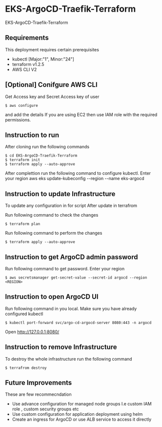 # EKS-ArgoCD-Traefik-Terraform
EKS-ArgoCD-Traefik-Terraform

## Requirements
This deployment requires certain prerequisites

 * kubectl [Major:"1", Minor:"24"]
 * terraform v1.2.5
 * AWS CLI V2

## [Optional] Conifgure AWS CLI
Get Access key and Secret Access key of user
```
$ aws configure
```
and add the details
If you are using EC2 then use IAM role with the required permissions.

## Instruction to run
After cloning run the following commands 
```
$ cd EKS-ArgoCD-Traefik-Terraform
$ terraform init
$ terraform apply --auto-approve
```

After complettion run the following command to configure kubectl. Enter your region
aws eks update-kubeconfig --region <REGION> --name eks-argocd

## Instruction to update Infrastructure

To update any configuration in for script
After update in terrafrom 

Run following command to check the changes
```
$ terraform plan
```
Run following command to perform the changes
```
$ terraform apply --auto-approve
```

## Instruction to get ArgoCD admin password
Run following command to get password. Enter your region
```
$ aws secretsmanager get-secret-value --secret-id argocd --region <REGION> 
```

## Instruction to open ArgoCD UI
Run following command in you local. Make sure you have already configured kubectl
```
$ kubectl port-forward svc/argo-cd-argocd-server 8080:443 -n argocd 
```
Open http://127.0.0.1:8080/

## Instruction to remove Infrastructure

To destroy the whole infrastructure run the following command

```
$ terrafrom destroy
```

## Future Improvements  

These are few recommecndation

  * Use advance configuration for managed node groups I.e custom IAM role , custom security groups etc 
  * Use custom configuration for application deployment using helm 
  * Create an ingress for ArgoCD or use ALB service to access it directly  

